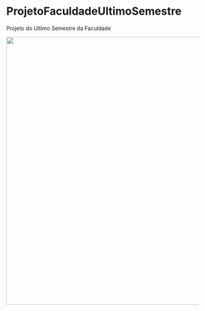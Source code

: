 # ProjetoFaculdadeUltimoSemestre
Projeto do Ultimo Semestre da Faculdade


<div align="center">
<img src="https://user-images.githubusercontent.com/72528527/261630306-d86e72d8-5eff-40ef-823b-cc5ff3601a15.png" width="700px" />
</div>
